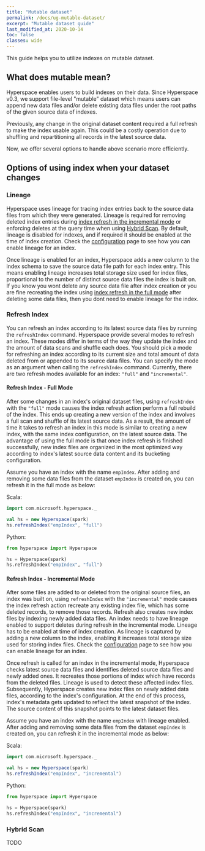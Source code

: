 ```yaml
---
title: "Mutable dataset"
permalink: /docs/ug-mutable-dataset/
excerpt: "Mutable dataset guide"
last_modified_at: 2020-10-14
toc: false
classes: wide
---
```


This guide helps you to utilize indexes on mutable dataset.

## What does mutable mean?
Hyperspace enables users to build indexes on their data.
Since Hyperspace v0.3, we support file-level "mutable" dataset which means users can append new data files and/or
delete existing data files under the root paths of the given source data of indexes.

Previously, any change in the original dataset content required a full refresh to make the index usable again.
This could be a costly operation due to shuffling and repartitioning all records in the latest source data.

Now, we offer several options to handle above scenario more efficiently.

## Options of using index when your dataset changes

### Lineage
Hyperspace uses lineage for tracing index entries back to the source data files from which they were generated.
Lineage is required for removing deleted index entries during [index refresh in the incremental mode](#refresh-index---incremental-mode)
or enforcing deletes at the query time when using [Hybrid Scan](#hybrid-scan).
By default, lineage is disabled for indexes, and if required it should be enabled at the time of index creation.
Check the [configuration](https://microsoft.github.io/hyperspace/docs/ug-configuration/) page to see how you can enable lineage for an index.

Once lineage is enabled for an index, Hyperspace adds a new column to the index schema to save the source data file path for each
index entry. This means enabling lineage increases total storage size used for index files, proportional to the
number of distinct source data files the index is built on. If you know you wont delete any source data file after index
creation or you are fine recreating the index using [index refresh in the full mode](05-ug-optimize.md#optimize-index---full-mode)
after deleting some data files, then you dont need to enable lineage for the index. 

### Refresh Index
You can refresh an index according to its latest source data files by running the `refreshIndex` command.
Hyperspace provide several modes to refresh an index. These modes differ in terms of the way they update the index and the amount of data scans and shuffle each does.
You should pick a mode for refreshing an index according to its current size and total amount of data deleted from or appended to its source data files.
You can specify the mode as an argument when calling the `refreshIndex` command.
Currently, there are two refresh modes available for an index: `"full"` and `"incremental"`.

#### Refresh Index - Full Mode
After some changes in an index's original dataset files, using `refreshIndex` with the `"full"` mode causes
the index refresh action perform a full rebuild of the index.
This ends up creating a new version of the index and involves a full scan and shuffle of its latest source data.
As a result, the amount of time it takes to refresh an index in this mode is similar to creating a new index, with the same index configuration, on the latest source data.
The advantage of using the full mode is that once index refresh is finished successfully, new index files are organized in the most optimized way according to index's latest source data content and its bucketing configuration.

Assume you have an index with the name `empIndex`. After adding and removing some data files from the dataset `empIndex` is created on, you can refresh it in the full mode as below:

Scala:
```scala
import com.microsoft.hyperspace._

val hs = new Hyperspace(spark)
hs.refreshIndex("empIndex", "full")
``` 

Python:

```python
from hyperspace import Hyperspace

hs = Hyperspace(spark)
hs.refreshIndex("empIndex", "full")
```

#### Refresh Index - Incremental Mode
After some files are added to or deleted from the original source files, an index was built on,
using `refreshIndex` with the `"incremental"` mode causes the index refresh action recreate any existing index file,
which has some deleted records, to remove those records. Refresh also creates new index files by indexing newly added data files.
An index needs to have lineage enabled to support deletes during refresh in the incremental mode. Lineage 
has to be enabled at time of index creation. As lineage is captured by adding a new column to the index, enabling it
increases total storage size used for storing index files. 
Check the [configuration](https://microsoft.github.io/hyperspace/docs/ug-configuration/) page to see how you can enable lineage for an index.

Once refresh is called for an index in the incremental mode, Hyperspace checks latest source data files and identifies
deleted source data files and newly added ones. It recreates those portions of index which have records from the
deleted files. Lineage is used to detect these affected index files. Subsequently, Hyperspace creates new index files on
newly added data files, according to the index's configuration. At the end of this process, index's metadata gets updated to reflect
the latest snapshot of the index. The source content of this snapshot points to the latest dataset files.     

Assume you have an index with the name `empIndex` with lineage enabled. After adding and removing some data files from the dataset `empIndex` is created on, you can refresh it in the incremental mode as below:

Scala:
```scala
import com.microsoft.hyperspace._

val hs = new Hyperspace(spark)
hs.refreshIndex("empIndex", "incremental")
``` 

Python:

```python
from hyperspace import Hyperspace

hs = Hyperspace(spark)
hs.refreshIndex("empIndex", "incremental")
```

### Hybrid Scan
TODO
